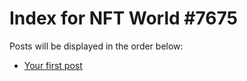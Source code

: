 # Index for NFT World #7675
Posts will be displayed in the order below:

- [Your first post](./001-first.md)

